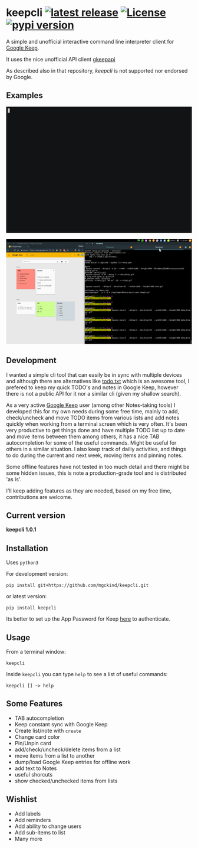 # keepcli <a href="https://github.com/mgckind/keepcli/releases/tag/1.0.1"> <img src="https://img.shields.io/badge/release-v1.0.1-blue.svg" alt="latest release" /></a> <a href="https://github.com/mgckind/keepcli/blob/master/LICENSE.txt"><img src="https://img.shields.io/badge/license-NCSA%20License-blue.svg" alt="License" /> </a> <a href="https://pypi.python.org/pypi/keepcli/1.0.1"><img src="https://img.shields.io/badge/pypi-v1.0.1-orange.svg" alt="pypi version"/></a>

A simple and unofficial interactive command line interpreter client for [Google Keep](https://keep.google.com/).

It uses the nice unofficial API client [gkeepapi](https://github.com/kiwiz/gkeepapi) 

As described also in that repository, *keepcli* is not supported nor endorsed by Google.

## Examples

![simple_demo](cover/simple_demo.gif)


![browser_demo](cover/browser_demo.gif)



## Development

I wanted a simple cli tool that can easily be in sync with multiple devices and although there are alternatives like [todo.txt](http://todotxt.org/) which is an awesome tool, I prefered to keep my quick TODO's and notes in Google Keep, however there is not a public API for it nor a similar cli (given my shallow search).

As a very active [Google Keep](https://keep.google.com/) user (among other Notes-taking tools) I developed this for my own needs during some free time, mainly to add, check/uncheck and move  TODO items from various lists  and add notes quickly when working from a terminal screen which is very often. It's been very productive to get things done and have multiple TODO list up to date and move items between them among others, it has a nice TAB autocompletion for some of the useful commands. Might be useful for others in a similar situation. I also keep track of dailiy activities, and things to do during the current and next week, moving items and pinning notes.

Some offline features have not tested in too much detail and there might be some hidden issues, this is note a production-grade tool and is distributed 'as is'.

I'll keep adding features as they are needed, based on my free time, contributions are welcome. 

## Current version

**keepcli 1.0.1**

## Installation

Uses `python3`

For development version:

    pip install git+https://github.com/mgckind/keepcli.git

or latest version:

    pip install keepcli

Its better to set up the App Password for Keep [here](https://myaccount.google.com/apppasswords) to authenticate.

## Usage


From a terminal window:

    keepcli
 
Inside `keepcli` you can type `help` to see a list of useful commands:

    keepcli [] ~> help

## Some Features

- TAB autocompletion
- Keep constant sync with Google Keep
- Create list/note with `create`
- Change card color
- Pin/Unpin card
- add/check/uncheck/delete items from a list
- move items from a list to another 
- dump/load Google Keep entries for offline work
- add text to Notes
- useful shorcuts
- show checked/unchecked items from lists

## Wishlist

- Add labels
- Add reminders
- Add ability to change users
- Add sub-items to list
- Many more
